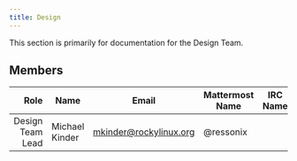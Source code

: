 ```yaml
---
title: Design
---
```


This section is primarily for documentation for the Design Team.

## Members

|                                Role 	| Name                          	| Email               		| Mattermost Name  	| IRC Name |
|------------------------------------:	|-------------------------------	|---------------------		|---			| --- |
| Design Team Lead | Michael Kinder | mkinder@rockylinux.org | @ressonix | |
